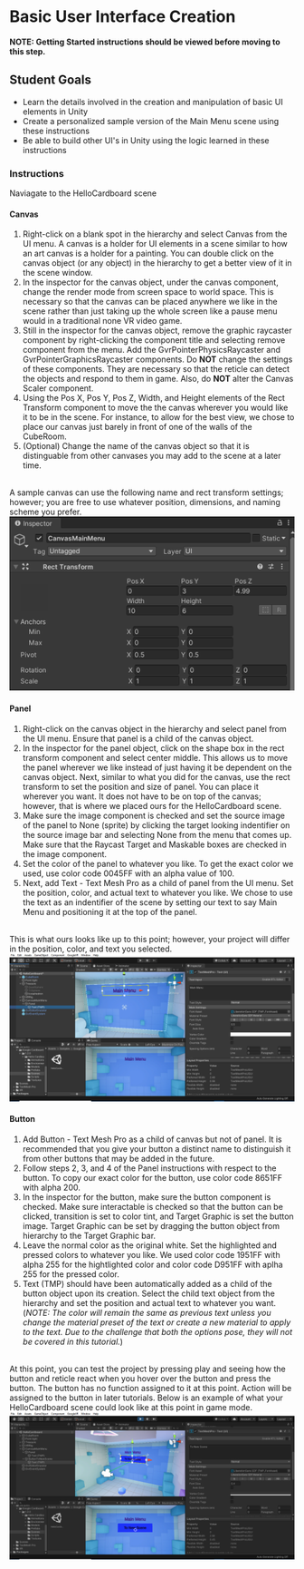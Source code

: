 # Basic User Interface Creation
<b>NOTE: Getting Started instructions should be viewed before moving to this step. </b>

## Student Goals ##
- Learn the details involved in the creation and manipulation of basic UI elements in Unity
- Create a personalized sample version of the Main Menu scene using these instructions
- Be able to build other UI's in Unity using the logic learned in these instructions

### Instructions ###
Naviagate to the HelloCardboard scene
#### Canvas ####
1. Right-click on a blank spot in the hierarchy and select Canvas from the UI menu. A canvas is a holder for UI elements in a scene similar to how an art canvas is a holder for a painting. You can double click on the canvas object (or any object) in the hierarchy to get a better view of it in the scene window.
2. In the inspector for the canvas object, under the canvas component, change the render mode from screen space to world space. This is necessary so that the canvas can be placed anywhere we like in the scene rather than just taking up the whole screen like a pause menu would in a traditional none VR video game.
3. Still in the inspector for the canvas object, remove the graphic raycaster component by right-clicking the component title and selecting remove component from the menu. Add the GvrPointerPhysicsRaycaster and GvrPointerGraphicsRaycaster components. Do <b>NOT</b> change the settings of these components. They are necessary so that the reticle can detect the objects and respond to them in game. Also, do <b>NOT</b> alter the Canvas Scaler component.
4. Using the Pos X, Pos Y, Pos Z, Width, and Height elements of the Rect Transform component to move the the canvas wherever you would like it to be in the scene. For instance, to allow for the best view, we chose to place our canvas just barely in front of one of the walls of the CubeRoom.
5. (Optional) Change the name of the canvas object so that it is distinguable from other canvases you may add to the scene at a later time.

</br> A sample canvas can use the following name and rect transform settings; however; you are free to use whatever position, dimensions, and naming scheme you prefer.</br>
![Canvas_Rect_Transform_Inspector](Screenshots/Unity/Canvas_Rect_Transform_Inspector.png "Canvas Rect Transform Inspector")

#### Panel ####
1. Right-click on the canvas object in the hierarchy and select panel from the UI menu. Ensure that panel is a child of the canvas object. 
2. In the inspector for the panel object, click on the shape box in the rect transform component and select center middle. This allows us to move the panel wherever we like instead of just having it be dependent on the canvas object. Next, similar to what you did for the canvas, use the rect transform to set the position and size of panel. You can place it wherever you want. It does not have to be on top of the canvas; however, that is where we placed ours for the HelloCardboard scene.
3. Make sure the image component is checked and set the source image of the panel to None (sprite) by clicking the target looking indentifier on the source image bar and selecting None from the menu that comes up. Make sure that the Raycast Target and Maskable boxes are checked in the image component.
4. Set the color of the panel to whatever you like. To get the exact color we used, use color code 0045FF with an alpha value of 100.
5. Next, add Text - Text Mesh Pro as a child of panel from the UI menu. Set the position, color, and actual text to whatever you like. We chose to use the text as an indentifier of the scene by setting our text to say Main Menu and positioning it at the top of the panel. 

</br> This is what ours looks like up to this point; however, your project will differ in the position, color, and text you selected. </br>
![Panel_Initial_Build_Example](Screenshots/Unity/Panel_Initial_Build_Example.png "Panel Initial Build Example")

#### Button ####
1. Add Button - Text Mesh Pro as a child of canvas but not of panel. It is recommended that you give your button a distinct name to distinguish it from other buttons that may be added in the future.
2. Follow steps 2, 3, and 4 of the Panel instructions with respect to the button. To copy our exact color for the button, use color code 8651FF with alpha 200.
3. In the inspector for the button, make sure the button component is checked. Make sure interactable is checked so that the button can be clicked, transition is set to color tint, and Target Graphic is set the button image. Target Graphic can be set by dragging the button object from hierarchy to the Target Graphic bar.
4. Leave the normal color as the original white. Set the highlighted and pressed colors to whatever you like. We used color code 1951FF with alpha 255 for the hightlighted color and color code D951FF with aplha 255 for the pressed color.
5. Text (TMP) should have been automatically added as a child of the button object upon its creation. Select the child text object from the hierarchy and set the position and actual text to whatever you want. (<i>NOTE: The color will remain the same as previous text unless you change the material preset of the text or create a new material to apply to the text. Due to the challenge that both the options pose, they will not be covered in this tutorial.</i>)

</br> At this point, you can test the project by pressing play and seeing how the button and reticle react when you hover over the button and press the button. The button has no function assigned to it at this point. Action will be assigned to the button in later tutorials. Below is an example of what your HelloCardboard scene could look like at this point in game mode. </br>
![UI_Creation_Example_Final](Screenshots/Unity/UI_Creation_Example_Final.png "UI Creation Example Final")
